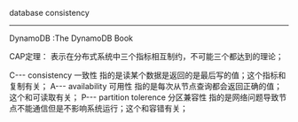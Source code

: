 database consistency





---------------------------
DynamoDB  :The DynamoDB Book

CAP定理：
表示在分布式系统中三个指标相互制约，不可能三个都达到的理论；

C--- consistency 一致性 指的是读某个数据是返回的是最后写的值；这个指标和复制有关；
A--- availability 可用性 指的是每次从节点查询都会返回正确的值； 这个和可读取有关；
P--- partition tolerence 分区兼容性 指的是网络问题导致节点不能通信但是不影响系统运行；这个和容错有关；
